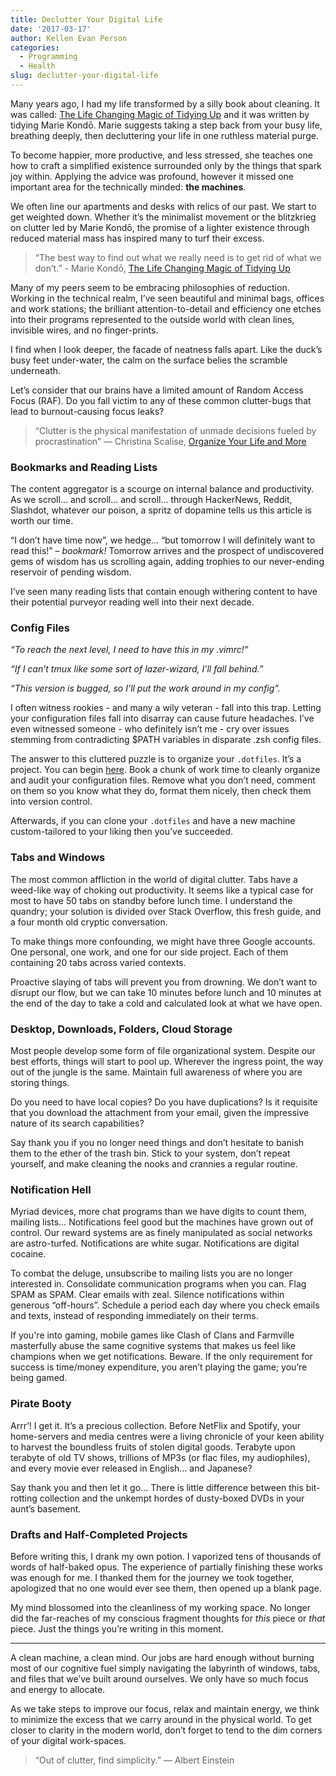 ```yaml
---
title: Declutter Your Digital Life
date: '2017-03-17'
author: Kellen Evan Person
categories:
  - Programming
  - Health
slug: declutter-your-digital-life
---
```

Many years ago, I had my life transformed by a silly book about cleaning. It was called: [The Life Changing Magic of Tidying Up](http://amzn.to/2qB5iqD) and it was written by tidying Marie Kondō. Marie suggests taking a step back from your busy life, breathing deeply, then decluttering your life in one ruthless material purge.

To become happier, more productive, and less stressed, she teaches one how to craft a simplified existence surrounded only by the things that spark joy within. Applying the advice was profound, however it missed one important area for the technically minded: **the machines**.

We often line our apartments and desks with relics of our past. We start to get weighted down. Whether it’s the minimalist movement or the blitzkrieg on clutter led by Marie Kondō, the promise of a lighter existence through reduced material mass has inspired many to turf their excess.

> “The best way to find out what we really need is to get rid of what we don’t.” - Marie Kondō, [The Life Changing Magic of Tidying Up](http://amzn.to/2qB5iqD)

Many of my peers seem to be embracing philosophies of reduction. Working in the technical realm, I’ve seen beautiful and minimal bags, offices and work stations; the brilliant attention-to-detail and efficiency one etches into their programs represented to the outside world with clean lines, invisible wires, and no finger-prints.

I find when I look deeper, the facade of neatness falls apart. Like the duck’s busy feet under-water, the calm on the surface belies the scramble underneath.

Let’s consider that our brains have a limited amount of Random Access Focus (RAF). Do you fall victim to any of these common clutter-bugs that lead to burnout-causing focus leaks?

> “Clutter is the physical manifestation of unmade decisions fueled by procrastination” ― Christina Scalise, [Organize Your Life and More](http://amzn.to/2qB5iqD)

### Bookmarks and Reading Lists

The content aggregator is a scourge on internal balance and productivity. As we scroll… and scroll… and scroll… through HackerNews, Reddit, Slashdot, whatever our poison, a spritz of dopamine tells us this article is worth our time.

“I don’t have time now”, we hedge… “but tomorrow I will definitely want to read this!” – *bookmark!* Tomorrow arrives and the prospect of undiscovered gems of wisdom has us scrolling again, adding trophies to our never-ending reservoir of pending wisdom.

I’ve seen many reading lists that contain enough withering content to have their potential purveyor reading well into their next decade.

### Config Files

*“To reach the next level, I need to have this in my .vimrc!”*

*“If I can’t tmux like some sort of lazer-wizard, I’ll fall behind.”*

*“This version is bugged, so I’ll put the work around in my config”.*

I often witness rookies - and many a wily veteran - fall into this trap. Letting your configuration files fall into disarray can cause future headaches. I’ve even witnessed someone - who definitely isn’t me - cry over issues stemming from contradicting $PATH variables in disparate .zsh config files.

The answer to this cluttered puzzle is to organize your `.dotfiles`. It’s a project. You can begin [here](https://dotfiles.github.io/). Book a chunk of work time to cleanly organize and audit your configuration files. Remove what you don’t need, comment on them so you know what they do, format them nicely, then check them into version control.

Afterwards, if you can clone your `.dotfiles` and have a new machine custom-tailored to your liking then you’ve succeeded.

### Tabs and Windows

The most common affliction in the world of digital clutter. Tabs have a weed-like way of choking out productivity. It seems like a typical case for most to have 50 tabs on standby before lunch time. I understand the quandry; your solution is divided over Stack Overflow, this fresh guide, and a four month old cryptic conversation.

To make things more confounding, we might have three Google accounts. One personal, one work, and one for our side project. Each of them containing 20 tabs across varied contexts.

Proactive slaying of tabs will prevent you from drowning. We don’t want to disrupt our flow, but we can take 10 minutes before lunch and 10 minutes at the end of the day to take a cold and calculated look at what we have open.

### Desktop, Downloads, Folders, Cloud Storage

Most people develop some form of file organizational system. Despite our best efforts, things will start to pool up. Wherever the ingress point, the way out of the jungle is the same. Maintain full awareness of where you are storing things.

Do you need to have local copies? Do you have duplications? Is it requisite that you download the attachment from your email, given the impressive nature of its search capabilities?

Say thank you if you no longer need things and don’t hesitate to banish them to the ether of the trash bin. Stick to your system, don’t repeat yourself, and make cleaning the nooks and crannies a regular routine.

### Notification Hell

Myriad devices, more chat programs than we have digits to count them, mailing lists… Notifications feel good but the machines have grown out of control. Our reward systems are as finely manipulated as social networks are astro-turfed. Notifications are white sugar. Notifications are digital cocaine.

To combat the deluge, unsubscribe to mailing lists you are no longer interested in. Consolidate communication programs when you can. Flag SPAM as SPAM. Clear emails with zeal. Silence notifications within generous “off-hours”. Schedule a period each day where you check emails and texts, instead of responding immediately on their terms.

If you're into gaming, mobile games like Clash of Clans and Farmville masterfully abuse the same cognitive systems that makes us feel like champions when we get notifications. Beware. If the only requirement for success is time/money expenditure, you aren’t playing the game; you’re being gamed.

### Pirate Booty

Arrr’! I get it. It’s a precious collection. Before NetFlix and Spotify, your home-servers and media centres were a living chronicle of your keen ability to harvest the boundless fruits of stolen digital goods. Terabyte upon terabyte of old TV shows, trillions of MP3s (or flac files, my audiophiles), and every movie ever released in English… and Japanese?

Say thank you and then let it go… There is little difference between this bit-rotting collection and the unkempt hordes of dusty-boxed DVDs in your aunt’s basement.

### Drafts and Half-Completed Projects

Before writing this, I drank my own potion. I vaporized tens of thousands of words of half-baked opus. The experience of partially finishing these works was enough for me. I thanked them for the journey we took together, apologized that no one would ever see them, then opened up a blank page.

My mind blossomed into the cleanliness of my working space. No longer did the far-reaches of my conscious fragment thoughts for *this* piece or *that* piece. Just the things you’re writing in this moment.

---

A clean machine, a clean mind. Our jobs are hard enough without burning most of our cognitive fuel simply navigating the labyrinth of windows, tabs, and files that we’ve built around ourselves. We only have so much focus and energy to allocate.

As we take steps to improve our focus, relax and maintain energy, we think to minimize the excess that we carry around in the physical world. To get closer to clarity in the modern world, don’t forget to tend to the dim corners of your digital work-spaces.

> “Out of clutter, find simplicity.” ― Albert Einstein
